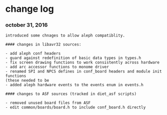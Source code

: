 # change log

### october 31, 2016

	introduced some chnages to allow aleph compatiblity. 
	
	#### changes in libavr32 sources:
	
	- add aleph conf headers
	- guard against redefinition of basic data types in types.h
    - fix screen drawing functions to work consistently across hardware
    - add arc accessor functions to monome driver
	- renamed SPI and NPCS defines in conf_board headers and module init functions
	(these needed to be 
	- added aleph hardware events to the events enum in events.h
	
	#### changes to ASF sources (tracked in diet_asf scripts)
	
	- removed unused board files from ASF
	- edit common/boards/board.h to include conf_board.h directly
	
	
